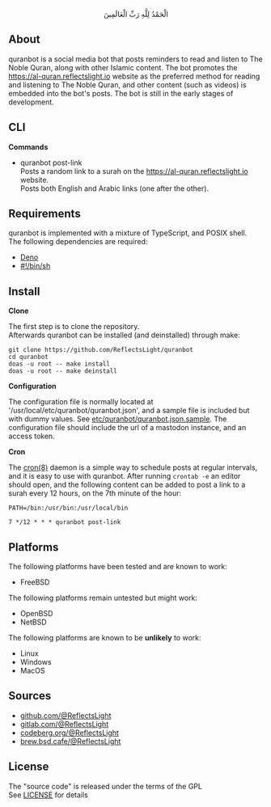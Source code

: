 <p align="center">
الْحَمْدُ لِلَّهِ رَبِّ الْعَالَمِينَ
</p>

## About

quranbot is a social media bot that posts reminders to read
and listen to The Noble Quran, along with other Islamic content.
The bot promotes the https://al-quran.reflectslight.io website as
the preferred method for reading and listening to The Noble Quran,
and other content (such as videos) is embedded into the bot's posts.
The bot is still in the early stages of development.

## CLI

**Commands**

* quranbot post-link <br>
Posts a random link to a surah on the https://al-quran.reflectslight.io website. <br>
Posts both English and Arabic links (one after the other).

## Requirements

quranbot is implemented with a mixture of TypeScript, and POSIX shell. <br>
The following dependencies are required:

* [Deno](https://deno.com/)
* [#!/bin/sh](https://man.freebsd.org/sh)

## Install

**Clone**

The first step is to clone the repository. <br>
Afterwards quranbot can be installed (and deinstalled) through make:

    git clone https://github.com/ReflectsLight/quranbot
    cd quranbot
    doas -u root -- make install
    doas -u root -- make deinstall

**Configuration**

The configuration file is normally located at '/usr/local/etc/quranbot/quranbot.json',
and a sample file is included but with dummy values. See [etc/quranbot/quranbot.json.sample](etc/quranbot/quranbot.json.sample).
The configuration file should include the url of a mastodon instance, and
an access token.

**Cron**

The
[cron(8)](https://man.freebsd.org/cron)
daemon is a simple way to schedule posts at regular intervals,
and it is easy to use with quranbot. After running `crontab -e` an
editor should open, and the following content can be added to post
a link to a surah every 12 hours, on the 7th minute of the hour:

    PATH=/bin:/usr/bin:/usr/local/bin

    7 */12 * * * quranbot post-link

## Platforms

The following platforms have been tested and are known to work:

* FreeBSD

The following platforms remain untested but might work:

* OpenBSD
* NetBSD

The following platforms are known to be **unlikely** to work:

* Linux
* Windows
* MacOS

## Sources

* [github.com/@ReflectsLight](https://github.com/ReflectsLight/quranbot)
* [gitlab.com/@ReflectsLight](https://gitlab.com/ReflectsLight/quranbot)
* [codeberg.org/@ReflectsLight](https://codeberg.org/ReflectsLight/quranbot)
* [brew.bsd.cafe/@ReflectsLight](https://brew.bsd.cafe/ReflectsLight/quranbot)

## License

The "source code" is released under the terms of the GPL <br>
See [LICENSE](./share/al-quran.reflectslight.io/LICENSE) for details
